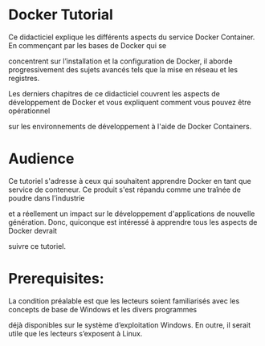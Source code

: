 # Docker Tutorial

Ce didacticiel explique les différents aspects du service Docker Container. En commençant par les bases de Docker qui se

concentrent sur l’installation et la configuration de Docker, il aborde progressivement des sujets avancés tels que la mise en réseau et les registres.

Les derniers chapitres de ce didacticiel couvrent les aspects de développement de Docker et vous expliquent comment vous pouvez être opérationnel

sur les environnements de développement à l'aide de Docker Containers.

# Audience
Ce tutoriel s'adresse à ceux qui souhaitent apprendre Docker en tant que service de conteneur. Ce produit s'est répandu comme une traînée de poudre dans l'industrie

 et a réellement un impact sur le développement d'applications de nouvelle génération. Donc, quiconque est intéressé à apprendre tous les aspects de Docker devrait
 
 suivre ce tutoriel.

# Prerequisites:

La condition préalable est que les lecteurs soient familiarisés avec les concepts de base de Windows et les divers programmes 

déjà disponibles sur le système d’exploitation Windows. En outre, il serait utile que les lecteurs s’exposent à Linux.